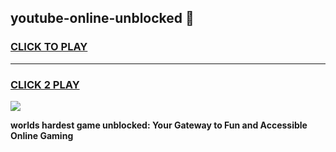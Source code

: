 
## youtube-online-unblocked 👋
<h3>
<a href="https://premium.freeplayer.one?title=youtube-online-unblocked&ref=14F">CLICK TO PLAY</a></h3>
<hr>

<h3>
<a href="https://premium.freeplayer.one?title=youtube-online-unblocked&ref=14F">CLICK 2 PLAY</a>
  
</h3>

<a href="https://premium.freeplayer.one?title=youtube-online-unblocked&ref=12F/"><img src="https://clearcache.store/games.png"></a>


**worlds hardest game unblocked: Your Gateway to Fun and Accessible Online Gaming**
